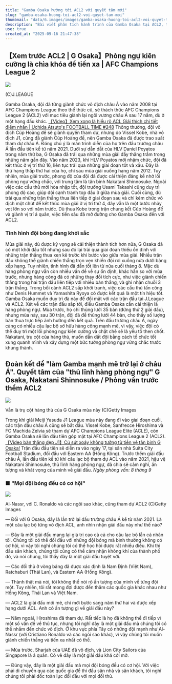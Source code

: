 ```yaml
---
title: "Gamba Osaka hướng tới ACL2 với quyết tâm mới"
slug: "gamba-osaka-huong-toi-acl2-voi-quyet-tam-moi"
thumbnail: "data/6.images/images/gamba-osaka-huong-toi-acl2-voi-quyet-tam-moi.webp"
description: "Bài viết phân tích hành trình của Gamba Osaka tại ACL2, tập trung vào chiến thuật phòng ngự và quyết tâm của đội trưởng Nakatani Shinnosuke, đặc biệt khi đối đầu Nam Định của Việt Nam."
use: true
created_at: "2025-09-16 21:47:38"
---
```


## 【Xem trước ACL2 | G Osaka】Phòng ngự kiên cường là chìa khóa để tiến xa | AFC Champions League 2

![](/images/20250916-00010007-dazn-000-1-view.webp)

(C)J.LEAGUE

Gamba Osaka, đội đã từng giành chức vô địch châu Á vào năm 2008 tại AFC Champions League theo thể thức cũ, sẽ thách thức AFC Champions League 2 (ACL2) với mục tiêu giành lại ngôi vương châu Á sau 17 năm, dù ở một hạng đấu khác.
[【Video】Xem xong là hiểu rõ ACL Giải thích chi tiết điểm nhấn | Uchida Atsuto's FOOTBALL TIME #248](https://www.dazn.com/ja-JP/home/ArticleId%3Asggy20k83cym1n72xeiexd53g/sggy20k83cym1n72xeiexd53g)
Thông thường, đội vô địch Cúp Hoàng đế sẽ giành quyền tham dự, nhưng do Vissel Kobe, nhà vô địch J1, cũng đã giành Cúp Hoàng đế, nên Gamba Osaka đã được trao suất tham dự châu Á. Đáng chú ý là màn trình diễn của họ trên đấu trường châu Á lần đầu tiên kể từ năm 2021.
Dưới sự dẫn dắt của HLV Daniel Poyatos trong năm thứ ba, G Osaka đã trải qua những mùa giải đầy thăng trầm trong những năm gần đây. Vào năm 2023, khi HLV Poyatos mới nhậm chức, đội đã kết thúc ở vị trí thứ 16, liên tục trải qua những giai đoạn tốt và xấu. Đây là thứ hạng thấp thứ hai của họ, chỉ sau mùa giải xuống hạng năm 2012.
Tuy nhiên, mùa giải trước, phong độ của đội đã được cải thiện đáng kể nhờ lối phòng ngự vững chắc, với trung tâm là tân binh Nakatani Shinnosuke. Ngoài việc các cầu thủ mới hòa nhập tốt, đội trưởng Usami Takashi cũng duy trì phong độ cao, giúp đội cạnh tranh top đầu ở giữa mùa giải. Cuối cùng, dù trải qua những trận thắng thua liên tiếp ở giai đoạn sau và chỉ kém chức vô địch một chút để kết thúc mùa giải ở vị trí thứ 4, đây vẫn là một bước nhảy vọt lớn so với năm trước. Dù thua Kobe trong trận chung kết Cúp Hoàng đế và giành vị trí á quân, việc tiến sâu đã mở đường cho Gamba Osaka đến với ACL2.

### Tình hình đội bóng đang khởi sắc

Mùa giải này, dù được kỳ vọng sẽ cải thiện thành tích hơn nữa, G Osaka đã có một khởi đầu tốt nhưng sau đó lại trải qua giai đoạn thiếu ổn định với những trận thắng thua xen kẽ trước khi bước vào giữa mùa giải. Nhiều trận đấu không thể giành chiến thắng trọn vẹn khiến đội rơi xuống nửa dưới bảng xếp hạng.
Tuy nhiên, tình hình đã dần tốt lên từ nửa cuối tháng 8. Mặc dù hàng phòng ngự vẫn còn nhiều vấn đề về sự ổn định, khác hẳn so với mùa trước, nhưng hàng công đã có những thay đổi tích cực, như việc giành chiến thắng trong hai trận đấu liên tiếp với nhiều bàn thắng, và ghi nhận chuỗi 3 trận thắng. Trong bối cảnh ACL2 sắp khởi tranh, việc các cầu thủ tấn công như Denis Hummet và Yamashita Ryoya có được kết quả là một tín hiệu tốt. Gamba Osaka muốn duy trì đà này để đối mặt với các trận đấu tại J.League và ACL2.
Xét về các trận đấu sắp tới, điều Gamba Osaka cần cải thiện là hàng phòng ngự. Mùa trước, họ chỉ thủng lưới 35 bàn (đứng thứ 2 giải đấu), nhưng mùa này, sau 30 trận, đội đã để thủng lưới 44 bàn, cho thấy số lượng bàn thua trực tiếp ảnh hưởng đến kết quả. Trên đấu trường châu Á, ngày càng có nhiều câu lạc bộ sở hữu hàng công mạnh mẽ, vì vậy, việc đội có thể duy trì một lối phòng ngự kiên cường và chặt chẽ sẽ là yếu tố then chốt. Nakatani, trụ cột của hàng thủ, muốn dẫn dắt đội bằng cách tổ chức tốt xung quanh mình và xây dựng một bức tường phòng ngự vững chắc trước khung thành.

## Đoàn kết để "làm Gamba mạnh mẽ trở lại ở châu Á". Quyết tâm của "thủ lĩnh hàng phòng ngự" G Osaka, Nakatani Shinnosuke / Phỏng vấn trước thềm ACL2

![](/images/20250916-00010018-goal-000-1-view.webp)

Vẫn là trụ cột hàng thủ của G Osaka mùa này (C)Getty Images

Trong khi giải Meiji Yasuda J1 League mùa này đang đi vào giai đoạn cuối, các trận đấu châu Á cũng sẽ bắt đầu. Vissel Kobe, Sanfrecce Hiroshima và FC Machida Zelvia sẽ tham dự AFC Champions League Elite (ACLE), còn Gamba Osaka sẽ lần đầu tiên góp mặt tại AFC Champions League 2 (ACL2).
[【Video bàn thắng đẹp J1】Cú sút xoáy không tưởng từ tiền vệ tân binh G Osaka!](https://www.goal.com/jp/%E3%83%AA%E3%82%B9%E3%83%88/2025-j1league-goal-video-sec29/blt2da8757111ba1680)
Trận đấu đầu tiên sẽ diễn ra vào ngày 17, tại sân nhà Suita City Football Stadium, đối đầu với Eastern AA (Hồng Kông). Trước thềm giải đấu châu Á, lần đầu tiên kể từ khi câu lạc bộ tham dự ACL vào năm 2021, hậu vệ Nakatani Shinnosuke, thủ lĩnh hàng phòng ngự, đã chia sẻ cảm nghĩ, ấn tượng và khát vọng của mình về giải đấu.
*Ngày phỏng vấn: 8 tháng 9*

### ■ "Mọi đội bóng đều có cơ hội"

![](/images/20250916-00010018-goal-001-1-view.webp)

Al-Nassr, với C. Ronaldo và các ngôi sao khác, cũng tham dự ACL2 (C)Getty Images

— Đối với G Osaka, đây là lần trở lại đấu trường châu Á kể từ năm 2021. Là một câu lạc bộ từng vô địch ACL, anh nhìn nhận giải đấu này như thế nào?

— Đây là một giải đấu mang lại giá trị cao cả cả cho câu lạc bộ lẫn cá nhân tôi. Chúng tôi có thể đối đầu với những đội bóng mà bình thường không có cơ hội, vì vậy tôi nghĩ chúng tôi có thể học hỏi được rất nhiều điều. Khi thi đấu sân khách, chúng tôi cũng có thể cảm nhận không khí của thành phố đó, và nói chung, tôi thấy đây là một giải đấu tuyệt vời.

— Các đối thủ ở vòng bảng đã được xác định là Nam Định (Việt Nam), Ratchaburi (Thái Lan), và Eastern AA (Hồng Kông).

— Thành thật mà nói, tôi không thể nói rõ ấn tượng của mình về từng đội một. Tuy nhiên, tôi rất mong đợi được đến thăm các quốc gia khác nhau như Hồng Kông, Thái Lan và Việt Nam.

— ACL2 là giải đấu mới mẻ, chỉ mới bước sang năm thứ hai và được xếp hạng dưới ACL. Anh có ấn tượng gì về giải đấu này?

— Năm ngoái, Hiroshima đã tham dự. Rất tiếc là họ đã không thể đi tiếp vì một số vấn đề về thủ tục, nhưng tôi nghĩ đây là một giải đấu mà chúng tôi có thể nhắm đến chức vô địch. Ở khu vực phía Tây có những đội mạnh như Al-Nassr (với Cristiano Ronaldo và các ngôi sao khác), vì vậy chúng tôi muốn giành chiến thắng và tiến xa nhất có thể.

— Mùa trước, Sharjah của UAE đã vô địch, và Lion City Sailors của Singapore là á quân. Có vẻ đây là một giải đấu khá cởi mở.

— Đúng vậy, đây là một giải đấu mà mọi đội bóng đều có cơ hội. Với việc phải di chuyển qua các quốc gia để thi đấu sân nhà và sân khách, tôi nghĩ chúng tôi phải dốc toàn lực đối đầu với mọi đối thủ.